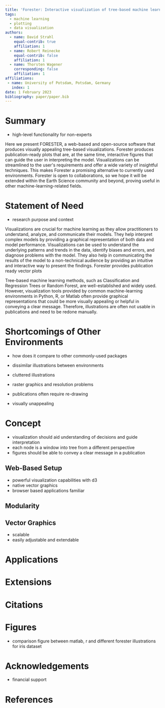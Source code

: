 ```yaml
---
title: 'Forester: Interactive visualization of tree-based machine learning'
tags:
  - machine learning
  - plotting
  - data visualization
authors:
  - name: David Strahl
    equal-contrib: true
    affiliation: 1 
  - name: Robert Reinecke
    equal-contrib: false
    affiliation: 1
  - name: Thorsten Wagener
    corresponding: false
    affiliation: 1
affiliations:
 - name: University of Potsdam, Potsdam, Germany
   index: 1
date: 1 February 2023
bibliography: paper/paper.bib
---
```


# Summary

- high-level functionality for non-experts

Here we present FORESTER, a web-based and open-source software that produces visually appealing tree-based visualizations. Forester produces publication-ready plots that are, at the same time, interactive figures that can guide the user in interpreting the model. Visualizations can be streamlined to the user's requirements and offer a wide variety of insightful techniques. This makes Forester a promising alternative to currently used environments. Forester is open to collaborations, so we hope it will be extended within the Earth Science community and beyond, proving useful in other machine-learning-related fields.

# Statement of Need

- research purpose and context

Visualizations are crucial for machine learning as they allow practitioners to understand, analyze, and communicate their models. They help interpret complex models by providing a graphical representation of both data and model performance. Visualizations can be used to understand the underlying patterns and trends in the data, identify biases and errors, and diagnose problems with the model. They also help in communicating the results of the model to a non-technical audience by providing an intuitive and interactive way to present the findings. Forester provides publication ready vector plots

Tree-based machine learning methods, such as Classification and Regression Trees or Random Forest, are well-established and widely used. However, visualization tools provided by common machine-learning environments in Python, R, or Matlab often provide graphical representations that could be more visually appealing or helpful in conveying a clear message. Therefore, illustrations are often not usable in publications and need to be redone manually.

# Shortcomings of Other Environments

- how does it compare to other commonly-used packages

- dissimilar illustrations between environments
- cluttered illustrations
- raster graphics and resolution problems
- publications often require re-drawing
- visually unappealing

# Concept

- visualization should aid understanding of decisions and guide interpretation 
- each node is a window into tree from a different perspective
- figures should be able to convey a clear message in a publication

## Web-Based Setup

- powerful visualization capabilities with d3
- native vector graphics 
- browser based applications familiar

## Modularity

## Vector Graphics

- scalable 
- easily adjustable and extendable


# Applications


# Extensions


# Citations


# Figures

- comparison figure between matlab, r and different forester illustrations for iris dataset


# Acknowledgements

- financial support


# References